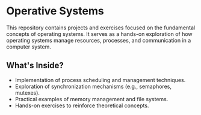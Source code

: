 # Operative Systems

This repository contains projects and exercises focused on the fundamental concepts of operating systems. It serves as a hands-on exploration of how operating systems manage resources, processes, and communication in a computer system.

## What's Inside?  
- Implementation of process scheduling and management techniques.
- Exploration of synchronization mechanisms (e.g., semaphores, mutexes).
- Practical examples of memory management and file systems.
- Hands-on exercises to reinforce theoretical concepts.
